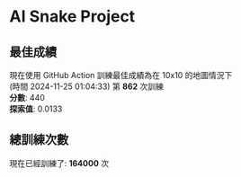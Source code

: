 
# AI Snake Project

## **最佳成績**
現在使用 GitHub Action 訓練最佳成績為在 10x10 的地圖情況下  
(時間 2024-11-25 01:04:33) 第 **862** 次訓練  
**分數**: 440  
**探索值**: 0.0133

## 總訓練次數
現在已經訓練了: **164000** 次
